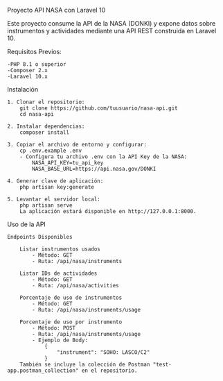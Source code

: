 Proyecto API NASA con Laravel 10

Este proyecto consume la API de la NASA (DONKI) y expone datos 
sobre instrumentos y actividades mediante una API REST construida en Laravel 10.

Requisitos Previos:

    -PHP 8.1 o superior
    -Composer 2.x
    -Laravel 10.x

Instalación

    1. Clonar el repositorio:
        git clone https://github.com/tuusuario/nasa-api.git
        cd nasa-api

    2. Instalar dependencias:
        composer install

    3. Copiar el archivo de entorno y configurar:
        cp .env.example .env
        - Configura tu archivo .env con la API Key de la NASA:
            NASA_API_KEY=tu_api_key
            NASA_BASE_URL=https://api.nasa.gov/DONKI

    4. Generar clave de aplicación:
        php artisan key:generate

    5. Levantar el servidor local:
        php artisan serve
        La aplicación estará disponible en http://127.0.0.1:8000.


Uso de la API

    Endpoints Disponibles

        Listar instrumentos usados
            - Método: GET
            - Ruta: /api/nasa/instruments

        Listar IDs de actividades
            - Método: GET
            - Ruta: /api/nasa/activities

        Porcentaje de uso de instrumentos
            - Método: GET
            - Ruta: /api/nasa/instruments/usage
        
        Porcentaje de uso por instrumento
            - Método: POST
            - Ruta: /api/nasa/instruments/usage
            - Ejemplo de Body:
                {
                    "instrument": "SOHO: LASCO/C2"
                }
        También se incluye la colección de Postman "test-app.postman_collection" en el repositorio.

